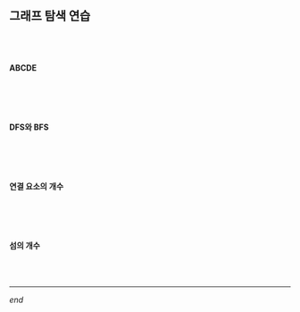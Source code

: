 ## 그래프 탐색 연습

<br>

<br>

#### ABCDE

```python

```

<br>

<br>

#### DFS와 BFS

```python

```

<br>

<br>

#### 연결 요소의 개수

```python

```

<br>

<br>

#### 섬의 개수

```python

```

<br>

---

*end*